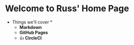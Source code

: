 # Welcome to Russ' Home Page

* Things we'll cover *
  - **Markdown**
  - **GitHub Pages**
  - :+1: **CircleCI**
